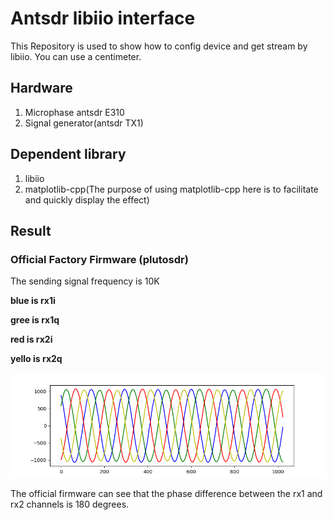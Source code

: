 # Antsdr libiio interface
This Repository is used to show how to config device and get stream by libiio.
You can use a centimeter.

## Hardware 
1. Microphase antsdr E310
2. Signal generator(antsdr TX1)

## Dependent library
1. libiio
2. matplotlib-cpp(The purpose of using matplotlib-cpp here is to facilitate and quickly display the effect)

## Result

### Official Factory Firmware (plutosdr)
The sending signal frequency is 10K

**blue is rx1i**

**gree is rx1q**

**red is rx2i**

**yello is rx2q**

![](image/10k.png)

The official firmware can see that the phase difference between the rx1 and rx2 channels is 180 degrees.



